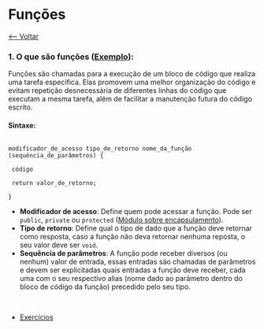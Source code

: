 # Funções
[<-- Voltar](../README.md)

### 1. O que são funções ([Exemplo](./Funcoes.java)):

Funções são chamadas para a execução de um bloco de código que realiza uma tarefa específica. Elas promovem uma melhor organização do código e evitam repetição desnecessária de diferentes linhas do código que executam a mesma tarefa, além de facilitar a manutenção futura do código escrito.

#### Sintaxe:
<code>
modificador_de_acesso tipo_de_retorno nome_da_função (sequência_de_parâmetros) {<br>
&nbsp;código<br>
&nbsp;return valor_de_retorno;<br>
}
</code>

- **Modificador de acesso**: Define quem pode acessar a função. Pode ser ```public```, ```private``` ou ```protected``` ([Módulo sobre encapsulamento](../../encapsulamento/README.md)).
- **Tipo de retorno**: Define qual o tipo de dado que a função deve retornar como resposta, caso a função não deva retornar nenhuma reposta, o seu valor deve ser ```void```.
- **Sequência de parâmetros**: A função pode receber diversos (ou nenhum) valor de entrada, essas entradas são chamadas de parâmetros e devem ser explicitadas quais entradas a função deve receber, cada uma com o seu respectivo alias (nome dado ao parâmetro dentro do bloco de código da função) precedido pelo seu tipo.

<br>

- [Exercícios](./exercicios.md)